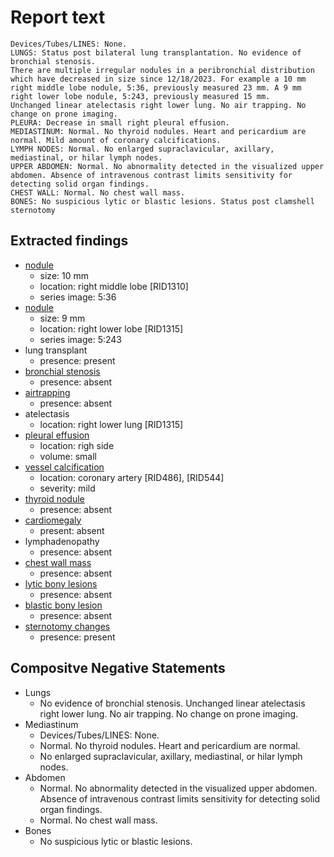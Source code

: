 # Report text

```text
Devices/Tubes/LINES: None.
LUNGS: Status post bilateral lung transplantation. No evidence of bronchial stenosis.
There are multiple irregular nodules in a peribronchial distribution which have decreased in size since 12/18/2023. For example a 10 mm right middle lobe nodule, 5:36, previously measured 23 mm. A 9 mm right lower lobe nodule, 5:243, previously measured 15 mm.
Unchanged linear atelectasis right lower lung. No air trapping. No change on prone imaging.
PLEURA: Decrease in small right pleural effusion. 
MEDIASTINUM: Normal. No thyroid nodules. Heart and pericardium are normal. Mild amount of coronary calcifications.
LYMPH NODES: Normal. No enlarged supraclavicular, axillary, mediastinal, or hilar lymph nodes.
UPPER ABDOMEN: Normal. No abnormality detected in the visualized upper abdomen. Absence of intravenous contrast limits sensitivity for detecting solid organ findings.
CHEST WALL: Normal. No chest wall mass.
BONES: No suspicious lytic or blastic lesions. Status post clamshell sternotomy
```

## Extracted findings

- [nodule](../../definitions/hood/pulmonary-nodule.json)
  - size: 10 mm
  - location: right middle lobe \[RID1310\]
  - series image: 5:36
- [nodule](../../definitions/hood/pulmonary-nodule.json)
  - size: 9 mm
  - location: right lower lobe \[RID1315\]
  - series image: 5:243
- lung transplant
  - presence: present
- [bronchial stenosis](../../definitions/hood/bronchial-stenosis.md)
  - presence: absent
- [airtrapping](../../definitions/upmedic/AirTrapping.cde.md)
  - presence: absent
- atelectasis
  - location: right lower lung \[RID1315\]
- [pleural effusion](../../definitions/hood/pleural-effusion.json)  
  - location: righ side
  - volume: small
- [vessel calcification](../../definitions/nuance/coronary_artery_calcification.json)
  - location: coronary artery [RID486\], \[RID544\]
  - severity: mild
- [thyroid nodule](../../definitions/hood/thyroid-nodule.md)
  - presence: absent
- [cardiomegaly](../../definitions/upmedic/Cardiomegaly.cde.md)
  - present: absent
- lymphadenopathy
  - presence: absent
- [chest wall mass](../../definitions/hood/chest-wall.json)  
  - presence: absent
- [lytic bony lesions](../../definitions/hood/lytic-lesion.md)
  - presence: absent
- [blastic bony lesion](../../definitions/hood/sclerotic-lesion.md)
  - presence: absent
- [sternotomy changes](../../definitions/hood/median-sternotomy.md)
  - presence: present

## Compositve Negative Statements

- Lungs
  - No evidence of bronchial stenosis.
Unchanged linear atelectasis right lower lung. No air trapping. No change on prone imaging.
- Mediastinum
  - Devices/Tubes/LINES: None.
  - Normal. No thyroid nodules. Heart and pericardium are normal.
  - No enlarged supraclavicular, axillary, mediastinal, or hilar lymph nodes.
- Abdomen
  - Normal. No abnormality detected in the visualized upper abdomen. Absence of intravenous contrast limits sensitivity for detecting solid organ findings.
  - Normal. No chest wall mass.
- Bones
  - No suspicious lytic or blastic lesions.
